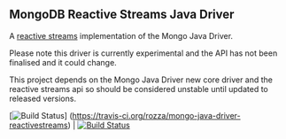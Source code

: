 ## MongoDB Reactive Streams Java Driver ##

A [reactive streams](http://www.reactive-streams.org/) implementation of the Mongo Java Driver.

Please note this driver is currently experimental and the API has not been finalised and it could change.

This project depends on the Mongo Java Driver new core driver and the reactive streams api
so should be considered unstable until updated to released versions.

[![Build Status](https://travis-ci.org/rozza/mongo-java-driver-reactivestreams.svg?branch=master)]
(https://travis-ci.org/rozza/mongo-java-driver-reactivestreams)  | [![Build Status](https://jenkins.10gen.com/job/mongo-java-driver-reactivestreams/badge/icon)](https://jenkins.10gen.com/job/mongo-java-driver-reactivestreams/)


